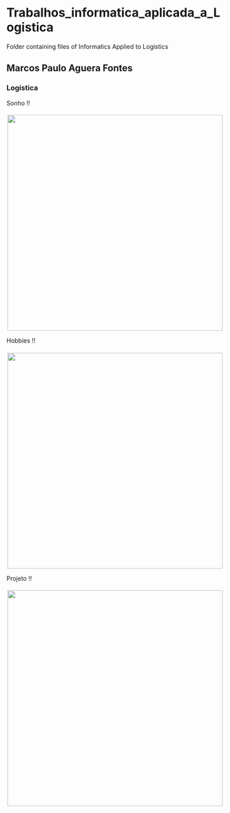 # Trabalhos_informatica_aplicada_a_Logistica
Folder containing files of Informatics Applied to Logistics

## Marcos Paulo Aguera Fontes
### Logística


Sonho !!
####
<p align="center">
 <img src="https://sindhoteisfoz.com.br/wp-content/uploads/2023/05/melhores-paises-capa.jpg)" width="500"/>
</p>


Hobbies !!
####
<p align="center">
<img src="https://www.mercadoeeventos.com.br/wp-content/uploads/2016/08/Viagem.jpg)" width="500"/>
</p>


Projeto !!
####
<p align="center">
 <img src="https://static.wixstatic.com/media/ee2327_f2431ea619394c689af91eda965635f1~mv2.jpeg/v1/fill/w_600,h_342,al_c,q_80,usm_0.66_1.00_0.01,enc_auto/ee2327_f2431ea619394c689af91eda965635f1~mv2.jpeg)" width="500"/>
</p>


